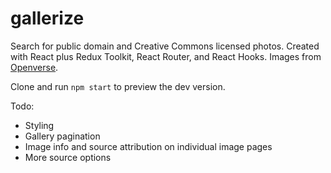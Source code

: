 # gallerize

Search for public domain and Creative Commons licensed photos. Created with React plus Redux Toolkit, React Router, and React Hooks. Images from [Openverse](https://wordpress.org/openverse/).

Clone and run `npm start` to preview the dev version.

Todo:

- Styling
- Gallery pagination
- Image info and source attribution on individual image pages
- More source options
